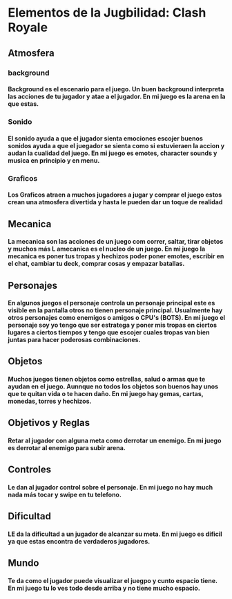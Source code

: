 # Elementos de la Jugbilidad: Clash Royale

## Atmosfera 

### background
#### Background es el escenario para el juego. Un buen background interpreta las acciones de tu jugador y atae a el jugador. En mi juego es la arena en la que estas.

### Sonido
#### El sonido ayuda a que el jugador sienta emociones escojer buenos sonidos ayuda a que el juegador se sienta como si estuvieraen la accion y audan la cualidad del juego. En mi juego es emotes, character sounds y musica en principio y en menu.

### Graficos
#### Los Graficos atraen a muchos jugadores a jugar y comprar el juego estos crean una atmosfera divertida y hasta le pueden dar un toque de realidad

## Mecanica
#### La mecanica son las acciones de un juego com correr, saltar, tirar objetos y muchos más L amecanica es el nucleo de un juego. En mi juego la mecanica es poner tus tropas y hechizos poder poner emotes, escribir en el chat, cambiar tu deck, comprar cosas y empazar batallas.

## Personajes
#### En algunos juegos el personaje controla un personaje principal este es visible en la pantalla otros no tienen personaje principal. Usualmente hay otros personajes como enemigos o amigos o CPU's (BOTS). En mi juego el personaje soy yo tengo que ser estratega y poner mis tropas en ciertos lugares a ciertos tiempos y tengo que escojer cuales tropas van bien juntas para hacer poderosas combinaciones.

## Objetos
#### Muchos juegos tienen objetos como estrellas, salud o armas que te ayudan en el juego. Aunnque no todos los objetos son buenos hay unos que te quitan vida o te hacen daño. En mi juego hay gemas, cartas, monedas, torres y hechizos.

## Objetivos y Reglas
#### Retar al jugador con alguna meta como derrotar un enemigo. En mi juego es derrotar al enemigo para subir arena.

## Controles
#### Le dan al jugador control sobre el personaje. En mi juego no hay much nada más tocar y swipe en tu telefono.

## Dificultad
#### LE da la dificultad a un jugador de alcanzar su meta. En mi juego es dificil ya que estas encontra de verdaderos jugadores.

## Mundo
#### Te da como el jugador puede visualizar el juegpo y cunto espacio tiene. En mi juego tu lo ves todo desde arriba y no tiene mucho espacio.
